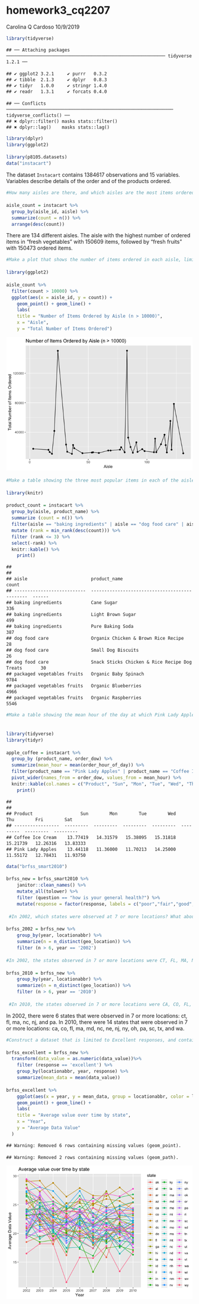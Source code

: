 homework3\_cq2207
================
Carolina Q Cardoso
10/9/2019

``` r
library(tidyverse)
```

    ## ── Attaching packages ──────────────────────────────────────────────────────────── tidyverse 1.2.1 ──

    ## ✔ ggplot2 3.2.1     ✔ purrr   0.3.2
    ## ✔ tibble  2.1.3     ✔ dplyr   0.8.3
    ## ✔ tidyr   1.0.0     ✔ stringr 1.4.0
    ## ✔ readr   1.3.1     ✔ forcats 0.4.0

    ## ── Conflicts ─────────────────────────────────────────────────────────────── tidyverse_conflicts() ──
    ## ✖ dplyr::filter() masks stats::filter()
    ## ✖ dplyr::lag()    masks stats::lag()

``` r
library(dplyr)
library(ggplot2)

library(p8105.datasets)
data("instacart")
```

The dataset `Instacart` contains 1384617 observations and 15 variables.
Variables describe details of the order and of the products
ordered.

``` r
#How many aisles are there, and which aisles are the most items ordered from?

aisle_count = instacart %>%
  group_by(aisle_id, aisle) %>%
  summarize(count = n()) %>%
  arrange(desc(count))
```

There are 134 different aisles. The aisle with the highest number of
ordered items in “fresh vegetables” with 150609 items, followed by
“fresh fruits” with 150473 ordered
items.

``` r
#Make a plot that shows the number of items ordered in each aisle, limiting this to aisles with more than 10000 items ordered. Arrange aisles sensibly, and organize your plot so others can read it.

library(ggplot2)

aisle_count %>%
  filter(count > 10000) %>%
  ggplot(aes(x = aisle_id, y = count)) + 
    geom_point() + geom_line() + 
    labs(
    title = "Number of Items Ordered by Aisle (n > 10000)",
    x = "Aisle",
    y = "Total Number of Items Ordered")
```

![](homework3_cq2207_files/figure-gfm/-%20problem1_cont2-1.png)<!-- -->

``` r
#Make a table showing the three most popular items in each of the aisles “baking ingredients”, “dog food care”, and “packaged vegetables fruits”. Include the number of times each item is ordered in your table.

library(knitr)

product_count = instacart %>%
  group_by(aisle, product_name) %>%
  summarize (count = n()) %>%
  filter(aisle == "baking ingredients" | aisle == "dog food care" | aisle == "packaged vegetables fruits") %>%
  mutate (rank = min_rank(desc(count))) %>%
  filter (rank <= 3) %>%
  select(-rank) %>% 
  knitr::kable() %>% 
    print()
```

    ## 
    ## 
    ## aisle                        product_name                                     count
    ## ---------------------------  ----------------------------------------------  ------
    ## baking ingredients           Cane Sugar                                         336
    ## baking ingredients           Light Brown Sugar                                  499
    ## baking ingredients           Pure Baking Soda                                   387
    ## dog food care                Organix Chicken & Brown Rice Recipe                 28
    ## dog food care                Small Dog Biscuits                                  26
    ## dog food care                Snack Sticks Chicken & Rice Recipe Dog Treats       30
    ## packaged vegetables fruits   Organic Baby Spinach                              9784
    ## packaged vegetables fruits   Organic Blueberries                               4966
    ## packaged vegetables fruits   Organic Raspberries                               5546

``` r
#Make a table showing the mean hour of the day at which Pink Lady Apples and Coffee Ice Cream are ordered on each day of the week; format this table for human readers (i.e. produce a 2 x 7 table)
  

library(tidyverse)
library(tidyr)

apple_coffee = instacart %>% 
  group_by (product_name, order_dow) %>%
  summarize(mean_hour = mean(order_hour_of_day)) %>%
  filter(product_name == "Pink Lady Apples" | product_name == "Coffee Ice Cream")%>%
  pivot_wider(names_from = order_dow, values_from = mean_hour) %>%
  knitr::kable(col.names = c("Product", "Sun", "Mon", "Tue", "Wed", "Thu", "Fri", "Sat")) %>% 
    print()
```

    ## 
    ## 
    ## Product                  Sun        Mon        Tue        Wed        Thu        Fri        Sat
    ## -----------------  ---------  ---------  ---------  ---------  ---------  ---------  ---------
    ## Coffee Ice Cream    13.77419   14.31579   15.38095   15.31818   15.21739   12.26316   13.83333
    ## Pink Lady Apples    13.44118   11.36000   11.70213   14.25000   11.55172   12.78431   11.93750

``` r
data("brfss_smart2010")

brfss_new = brfss_smart2010 %>% 
    janitor::clean_names() %>%
    mutate_all(tolower) %>%
    filter (question == "how is your general health?") %>%
    mutate(response = factor(response, labels = c("poor","fair","good","very good","excellent")))
    
 #In 2002, which states were observed at 7 or more locations? What about in 2010?

brfss_2002 = brfss_new %>%
    group_by(year, locationabbr) %>%
    summarize(n = n_distinct(geo_location)) %>%
    filter (n > 6, year == '2002')

#In 2002, the states observed in 7 or more locations were CT, FL, MA, NC, NJ, PA

brfss_2010 = brfss_new %>%
    group_by(year, locationabbr) %>%
    summarize(n = n_distinct(geo_location)) %>%
    filter (n > 6, year == '2010')
    
 #In 2010, the states observed in 7 or more locations were CA, CO, FL, MA, MD, NC, NE, NJ, NY, OH, PA, SC, TX, WA 
```

In 2002, there were 6 states that were observed in 7 or more locations:
ct, fl, ma, nc, nj, and pa. In 2010, there were 14 states that were
observed in 7 or more locations: ca, co, fl, ma, md, nc, ne, nj, ny, oh,
pa, sc, tx, and
wa.

``` r
#Construct a dataset that is limited to Excellent responses, and contains, year, state, and a variable that averages the data_value across locations within a state. Make a “spaghetti” plot of this average value over time within a state (that is, make a plot showing a line for each state across years – the geom_line geometry and group aesthetic will help).

brfss_excellent = brfss_new %>%
  transform(data_value = as.numeric(data_value))%>%
    filter (response == 'excellent') %>%
    group_by(locationabbr, year, response) %>%
    summarize(mean_data = mean(data_value))

brfss_excellent %>% 
    ggplot(aes(x = year, y = mean_data, group = locationabbr, color = locationabbr)) + 
    geom_point() + geom_line() +
    labs(
    title = "Average value over time by state",
    x = "Year",
    y = "Average Data Value"
  )
```

    ## Warning: Removed 6 rows containing missing values (geom_point).

    ## Warning: Removed 2 rows containing missing values (geom_path).

![](homework3_cq2207_files/figure-gfm/problem2_cont-1.png)<!-- -->
